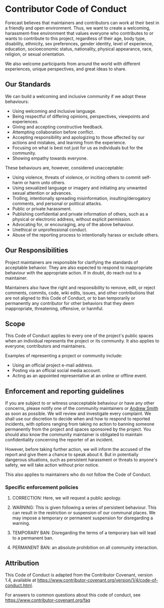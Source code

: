 # Contributor Code of Conduct
Forecast believes that maintainers and contributors can work at their best in a friendly and open environment. 
Thus, we want to create a welcoming, harassment-free environment that values everyone who contributes to or wants to contribute to this project, 
regardless of their age, body type, disability, ethnicity, sex preferences, gender identity, level of experience, education, socioeconomic status,
nationality, physical appearance, race, religion, or sexual orientation.

We also welcome participants from around the world with different experiences, unique perspectives, and great ideas to share.

## Our Standards

We can build a welcoming and inclusive community if we adopt these behaviours:
- Using welcoming and inclusive language.
- Being respectful of differing opinions, perspectives, viewpoints and experiences.
- Giving and accepting constructive feedback.
- Attempting collaboration before conflict.
- Accepting responsibility and apologizing to those affected by our actions and mistakes, and learning from the experience.
- Focusing on what is best not just for us as individuals but for the community.
- Showing empathy towards everyone.

These behaviours  are, however, considered unacceptable:
- Using violence, threats of violence, or inciting others to commit self-harm or harm unto others.
- Using sexualized language or imagery and initiating any unwanted sexual attention or advances.
- Trolling, intentionally spreading misinformation, insulting/derogatory comments, and personal or political attacks.
- Public or private harassment.
- Publishing confidential and private information of others, such as a physical or electronic address, without explicit permission.
- Advocating for, or encouraging, any of the above behaviour.
- Unethical or unprofessional conduct.
- Abuse of the reporting process to intentionally harass or exclude others.

## Our Responsibilities
Project maintainers are responsible for clarifying the standards of acceptable behavior. They are also expected to respond to inappropriate behaviour with the appropriate action. If in doubt, do reach out to a maintainer.

Maintainers also have the right and responsibility to remove, edit, or reject comments, commits, code, wiki edits, issues, and other contributions that are not aligned to this Code of Conduct, or to ban temporarily or permanently any contributor for other behaviors that they deem inappropriate, threatening, offensive, or harmful.

## Scope
This Code of Conduct applies to every one of the project's public spaces when an individual represents the project or its community. It also applies to everyone; contributors and maintainers.

Examples of representing a project or community include:
- Using an official project e-mail address.
- Posting via an official social media account.
- Acting as an appointed representative at an online or offline event.

## Enforcement and reporting guidelines

If you are subject to or witness unacceptable behaviour or have any other concerns, please notify one of the community maintainers or [Andrew Smith](https://github.com/andrew-codes) as soon as possible. We will review and investigate every complaint. We shall use our discretion to decide when and how to respond to reported incidents, with options ranging from taking no action to banning someone permanently from the project and spaces sponsored by the project. You should also know the community maintainer is obligated to maintain confidentiality concerning the reporter of an incident. 

However, before taking further action, we will inform the accused of the report and give them a chance to speak about it. But in potentially dangerous situations, such as persistent harassment or threats to anyone's safety, we will take action without prior notice.

This also applies to maintainers who do not follow the Code of Conduct. 

### Specific enforcement policies

1. CORRECTION: Here, we will request a public apology.

2. WARNING: This is given following a series of persistent behaviour. This can result in the restriction or suspension of our communal places. We may impose a temporary or permanent suspension for disregarding a warning.

3. TEMPORARY BAN: Disregarding the terms of a temporary ban will lead to a permanent ban.

4. PERMANENT BAN: an absolute prohibition on all community interaction.

## Attribution
This Code of Conduct is adapted from the Contributor Covenant, version 1.4, 
available at https://www.contributor-covenant.org/version/1/4/code-of-conduct.html. 

For answers to common questions about this code of conduct, see https://www.contributor-covenant.org/faq
